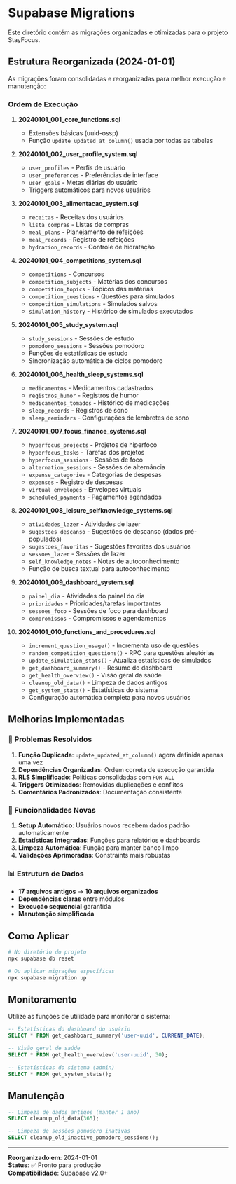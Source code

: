 # Supabase Migrations

Este diretório contém as migrações organizadas e otimizadas para o projeto StayFocus.

## Estrutura Reorganizada (2024-01-01)

As migrações foram consolidadas e reorganizadas para melhor execução e manutenção:

### Ordem de Execução

1. **20240101_001_core_functions.sql**
   - Extensões básicas (uuid-ossp)
   - Função `update_updated_at_column()` usada por todas as tabelas

2. **20240101_002_user_profile_system.sql**
   - `user_profiles` - Perfis de usuário
   - `user_preferences` - Preferências de interface
   - `user_goals` - Metas diárias do usuário
   - Triggers automáticos para novos usuários

3. **20240101_003_alimentacao_system.sql**
   - `receitas` - Receitas dos usuários
   - `lista_compras` - Listas de compras
   - `meal_plans` - Planejamento de refeições
   - `meal_records` - Registro de refeições
   - `hydration_records` - Controle de hidratação

4. **20240101_004_competitions_system.sql**
   - `competitions` - Concursos
   - `competition_subjects` - Matérias dos concursos
   - `competition_topics` - Tópicos das matérias
   - `competition_questions` - Questões para simulados
   - `competition_simulations` - Simulados salvos
   - `simulation_history` - Histórico de simulados executados

5. **20240101_005_study_system.sql**
   - `study_sessions` - Sessões de estudo
   - `pomodoro_sessions` - Sessões pomodoro
   - Funções de estatísticas de estudo
   - Sincronização automática de ciclos pomodoro

6. **20240101_006_health_sleep_systems.sql**
   - `medicamentos` - Medicamentos cadastrados
   - `registros_humor` - Registros de humor
   - `medicamentos_tomados` - Histórico de medicações
   - `sleep_records` - Registros de sono
   - `sleep_reminders` - Configurações de lembretes de sono

7. **20240101_007_focus_finance_systems.sql**
   - `hyperfocus_projects` - Projetos de hiperfoco
   - `hyperfocus_tasks` - Tarefas dos projetos
   - `hyperfocus_sessions` - Sessões de foco
   - `alternation_sessions` - Sessões de alternância
   - `expense_categories` - Categorias de despesas
   - `expenses` - Registro de despesas
   - `virtual_envelopes` - Envelopes virtuais
   - `scheduled_payments` - Pagamentos agendados

8. **20240101_008_leisure_selfknowledge_systems.sql**
   - `atividades_lazer` - Atividades de lazer
   - `sugestoes_descanso` - Sugestões de descanso (dados pré-populados)
   - `sugestoes_favoritas` - Sugestões favoritas dos usuários
   - `sessoes_lazer` - Sessões de lazer
   - `self_knowledge_notes` - Notas de autoconhecimento
   - Função de busca textual para autoconhecimento

9. **20240101_009_dashboard_system.sql**
   - `painel_dia` - Atividades do painel do dia
   - `prioridades` - Prioridades/tarefas importantes
   - `sessoes_foco` - Sessões de foco para dashboard
   - `compromissos` - Compromissos e agendamentos

10. **20240101_010_functions_and_procedures.sql**
    - `increment_question_usage()` - Incrementa uso de questões
    - `random_competition_questions()` - RPC para questões aleatórias
    - `update_simulation_stats()` - Atualiza estatísticas de simulados
    - `get_dashboard_summary()` - Resumo do dashboard
    - `get_health_overview()` - Visão geral da saúde
    - `cleanup_old_data()` - Limpeza de dados antigos
    - `get_system_stats()` - Estatísticas do sistema
    - Configuração automática completa para novos usuários

## Melhorias Implementadas

### 🔧 Problemas Resolvidos

1. **Função Duplicada**: `update_updated_at_column()` agora definida apenas uma vez
2. **Dependências Organizadas**: Ordem correta de execução garantida
3. **RLS Simplificado**: Políticas consolidadas com `FOR ALL`
4. **Triggers Otimizados**: Removidas duplicações e conflitos
5. **Comentários Padronizados**: Documentação consistente

### 🚀 Funcionalidades Novas

1. **Setup Automático**: Usuários novos recebem dados padrão automaticamente
2. **Estatísticas Integradas**: Funções para relatórios e dashboards
3. **Limpeza Automática**: Função para manter banco limpo
4. **Validações Aprimoradas**: Constraints mais robustas

### 📊 Estrutura de Dados

- **17 arquivos antigos** → **10 arquivos organizados**
- **Dependências claras** entre módulos
- **Execução sequencial** garantida
- **Manutenção simplificada**

## Como Aplicar

```bash
# No diretório do projeto
npx supabase db reset

# Ou aplicar migrações específicas
npx supabase migration up
```

## Monitoramento

Utilize as funções de utilidade para monitorar o sistema:

```sql
-- Estatísticas do dashboard do usuário
SELECT * FROM get_dashboard_summary('user-uuid', CURRENT_DATE);

-- Visão geral de saúde
SELECT * FROM get_health_overview('user-uuid', 30);

-- Estatísticas do sistema (admin)
SELECT * FROM get_system_stats();
```

## Manutenção

```sql
-- Limpeza de dados antigos (manter 1 ano)
SELECT cleanup_old_data(365);

-- Limpeza de sessões pomodoro inativas
SELECT cleanup_old_inactive_pomodoro_sessions();
```

---

**Reorganizado em**: 2024-01-01  
**Status**: ✅ Pronto para produção  
**Compatibilidade**: Supabase v2.0+